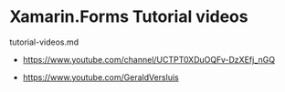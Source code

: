 # Xamarin.Forms Tutorial videos

tutorial-videos.md

*   https://www.youtube.com/channel/UCTPT0XDuOQFv-DzXEfj_nGQ

*   https://www.youtube.com/GeraldVersluis

